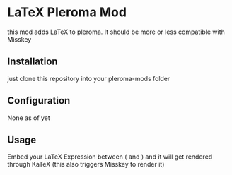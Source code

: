 # LaTeX Pleroma Mod

this mod adds LaTeX to pleroma. It should be more or less compatible with Misskey

## Installation

just clone this repository into your pleroma-mods folder

## Configuration

None as of yet

## Usage

Embed your LaTeX Expression between \( and \) and it will get rendered through KaTeX (this also triggers Misskey to render it)

